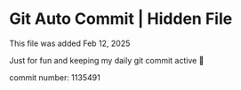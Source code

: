 # Git Auto Commit | Hidden File

This file was added Feb 12, 2025

Just for fun and keeping my daily git commit active 🤪

commit number: 1135491
